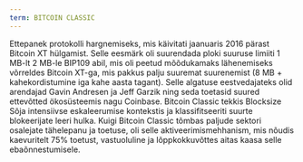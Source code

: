 ```yaml
---
term: BITCOIN CLASSIC
---
```


Ettepanek protokolli hargnemiseks, mis käivitati jaanuaris 2016 pärast Bitcoin XT hülgamist. Selle eesmärk oli suurendada ploki suuruse limiiti 1 MB-lt 2 MB-le BIP109 abil, mis oli peetud mõõdukamaks lähenemiseks võrreldes Bitcoin XT-ga, mis pakkus palju suuremat suurenemist (8 MB + kahekordistumine iga kahe aasta tagant). Selle algatuse eestvedajateks olid arendajad Gavin Andresen ja Jeff Garzik ning seda toetasid suured ettevõtted ökosüsteemis nagu Coinbase. Bitcoin Classic tekkis Blocksize Sõja intensiivse eskaleerumise kontekstis ja klassifitseeriti suurte blokeerijate leeri hulka. Kuigi Bitcoin Classic tõmbas paljude sektori osalejate tähelepanu ja toetuse, oli selle aktiveerimismehhanism, mis nõudis kaevuritelt 75% toetust, vastuoluline ja lõppkokkuvõttes aitas kaasa selle ebaõnnestumisele.